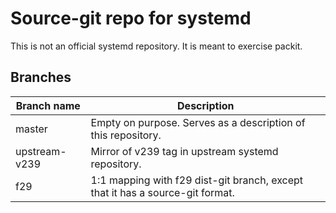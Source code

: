 # Source-git repo for systemd

This is not an official systemd repository. It is meant to exercise packit.


## Branches

Branch name | Description
------------|---------------
master | Empty on purpose. Serves as a description of this repository.
upstream-v239 | Mirror of v239 tag in upstream systemd repository.
f29 | 1:1 mapping with f29 dist-git branch, except that it has a source-git format.
